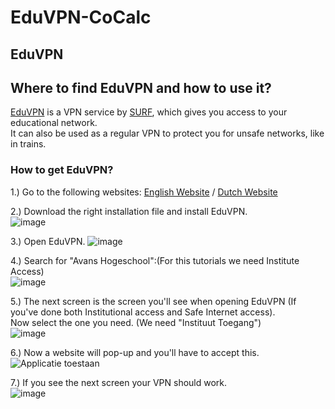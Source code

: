 # EduVPN-CoCalc

## EduVPN

Where to find EduVPN and how to use it?
---

[EduVPN](https://www.surf.nl/eduvpn-maak-onveilige-verbindingen-veilig) is a VPN service by [SURF](https://www.surf.nl/), which gives you access to your educational network.<br>
It can also be used as a regular VPN to protect you for unsafe networks, like in trains.

### How to get EduVPN? 

1.) Go to the following websites: [English Website](https://www.surf.nl/en/getting-started-with-eduvpn) / [Dutch Website](https://www.surf.nl/aan-de-slag-met-eduvpn)

2.) Download the right installation file and install EduVPN.<br>
![image](https://user-images.githubusercontent.com/42538229/150758929-6616fcfb-67d3-4458-b999-2fd2dc4d9987.png)

3.) Open EduVPN. ![image](https://user-images.githubusercontent.com/42538229/150759107-0d050cfc-2c06-46c8-b158-0cf234a3fc03.png)

4.) Search for "Avans Hogeschool":(For this tutorials we need Institute Access)<br>
![image](https://user-images.githubusercontent.com/42538229/150759271-16e4aa6e-1a54-4266-86b2-f080c01e726f.png)

5.) The next screen is the screen you'll see when opening EduVPN (If you've done both Institutional access and Safe Internet access). <br> Now select the one you need. (We need "Instituut Toegang")<br>
![image](https://user-images.githubusercontent.com/42538229/150763406-0732dc1a-59af-4214-9b1e-9398fcfe0388.png)

6.) Now a website will pop-up and you'll have to accept this.<br>
![Applicatie toestaan](https://www.surf.nl/files/styles/paragraph_image_ratio_large/public/2021-12/eduvpn-applicatie-toestaan.png?itok=rWidZJ3Y)

7.) If you see the next screen your VPN should work.<br>
![image](https://user-images.githubusercontent.com/42538229/150763627-0c69a669-37b4-4b72-a8ad-3e96342d0278.png)




